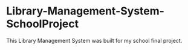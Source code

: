 # Library-Management-System-SchoolProject
This Library Management System was built for my school final project. 
